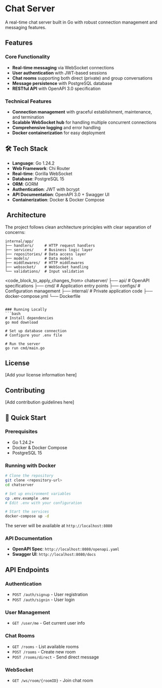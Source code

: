 # Chat Server

A real-time chat server built in Go with robust connection management and messaging features.

## Features

### Core Functionality

- **Real-time messaging** via WebSocket connections
- **User authentication** with JWT-based sessions
- **Chat rooms** supporting both direct (private) and group conversations
- **Message persistence** with PostgreSQL database
- **RESTful API** with OpenAPI 3.0 specification

### Technical Features

- **Connection management** with graceful establishment, maintenance, and termination
- **Scalable WebSocket hub** for handling multiple concurrent connections
- **Comprehensive logging** and error handling
- **Docker containerization** for easy deployment

## 🛠️ Tech Stack

- **Language**: Go 1.24.2
- **Web Framework**: Chi Router
- **Real-time**: Gorilla WebSocket
- **Database**: PostgreSQL 15
- **ORM**: GORM
- **Authentication**: JWT with bcrypt
- **API Documentation**: OpenAPI 3.0 + Swagger UI
- **Containerization**: Docker & Docker Compose

## ️ Architecture

The project follows clean architecture principles with clear separation of concerns:

```
internal/app/
├── handlers/     # HTTP request handlers
├── services/     # Business logic layer
├── repositories/ # Data access layer
├── models/       # Data models
├── middlewares/  # HTTP middlewares
├── websocket/    # WebSocket handling
└── validations/  # Input validation
```

<code_block_to_apply_changes_from>
chatserver/
├── api/ # OpenAPI specifications
├── cmd/ # Application entry points
├── configs/ # Configuration management
├── internal/ # Private application code
├── docker-compose.yml
└── Dockerfile

````

### Running Locally
```bash
# Install dependencies
go mod download

# Set up database connection
# Configure your .env file

# Run the server
go run cmd/main.go
````

## License

[Add your license information here]

## Contributing

[Add contribution guidelines here]

## 🚀 Quick Start

### Prerequisites

- Go 1.24.2+
- Docker & Docker Compose
- PostgreSQL 15

### Running with Docker

```bash
# Clone the repository
git clone <repository-url>
cd chatserver

# Set up environment variables
cp .env.example .env
# Edit .env with your configuration

# Start the services
docker-compose up -d
```

The server will be available at `http://localhost:8080`

### API Documentation

- **OpenAPI Spec**: `http://localhost:8080/openapi.yaml`
- **Swagger UI**: `http://localhost:8080/docs`

## API Endpoints

### Authentication

- `POST /auth/signup` - User registration
- `POST /auth/signin` - User login

### User Management

- `GET /user/me` - Get current user info

### Chat Rooms

- `GET /rooms` - List available rooms
- `POST /rooms` - Create new room
- `POST /rooms/direct` - Send direct message

### WebSocket

- `GET /ws/room/{roomID}` - Join chat room

